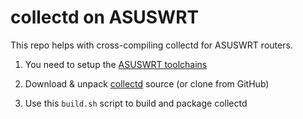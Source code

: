 collectd on ASUSWRT
=====================

This repo helps with cross-compiling collectd for ASUSWRT routers.


1. You need to setup the [ASUSWRT toolchains](https://github.com/RMerl/am-toolchains)

2. Download & unpack [collectd](https://collectd.org/) source (or clone from GitHub)

3. Use this `build.sh` script to build and package collectd

